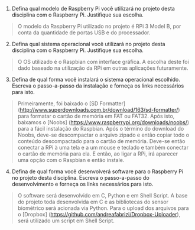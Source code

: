 1. Defina qual modelo de Raspberry Pi você utilizará no projeto desta disciplina com o Raspberry Pi. Justifique sua escolha.

> O modelo da Raspberry Pi utilizado no projeto é RPi 3 Model B, por conta da quantidade de portas USB e do processador.

2. Defina qual sistema operacional você utilizará no projeto desta disciplina com o Raspberry Pi. Justifique sua escolha.

> O OS utilizado é o Raspbian com interface gráfica. A escolha deste foi dado baseado na utilização da RPi em outras aplicações futuramente. 

3. Defina de qual forma você instalará o sistema operacional escolhido. Escreva o passo-a-passo da instalação e forneça os links necessários para isto.

> Primeiramente, foi baixado o [SD Formatter] (http://www.superdownloads.com.br/download/163/sd-formatter/) para formatar o cartão de memória em FAT ou FAT32. Após isto, baixamos o [Noobs] (https://www.raspberrypi.org/downloads/noobs/) para a fácil instalação do Raspbian. Após o término do download do Noobs, deve-se descompactar o arquivo zipado e então copiar todo o conteúdo descompactado para o cartão de memória. Deve-se então conectar a RPi à uma tela e a um mouse e teclado e também conectar o cartão de memória para ela. E então, ao ligar a RPi, irá aparecer uma opção com o Raspbian e  então instale.

4. Defina de qual forma você desenvolverá software para o Raspberry Pi no projeto desta disciplina. Escreva o passo-a-passo do desenvolvimento e forneça os links necessários para isto.

> O software será desenvolvido em C, Python e em Shell Script. A base do projeto toda desenvolvida em C e as bibliotecas do sensor biométrico será acionada via Python. Para o upload dos arquivos para o [Dropbox] (https://github.com/andreafabrizi/Dropbox-Uploader), será utilizado um script em Shell Script.
